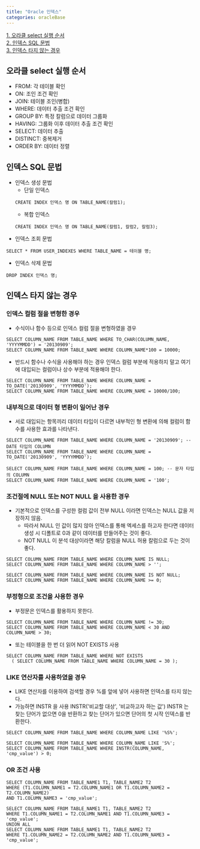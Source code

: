 ```yaml
---
title: "Oracle 인덱스"
categories: oracleBase
---
```


[1. 오라클 select 실행 순서](#오라클-select-실행-순서)    
[2. 인덱스 SQL 문법](#인덱스-SQL-문법)  
[3. 인덱스 타지 않는 경우](#인덱스-타지-않는-경우)   


## 오라클 select 실행 순서
+ FROM: 각 테이블 확인
+ ON: 조인 조건 확인
+ JOIN: 테이블 조인(병합)
+ WHERE: 데이터 추출 조건 확인
+ GROUP BY: 특정 칼럼으로 데이터 그룹화
+ HAVING: 그룹화 이후 데이터 추출 조건 확인
+ SELECT: 데이터 추출
+ DISTINCT: 중복제거
+ ORDER BY: 데이터 정렬

## 인덱스 SQL 문법
+ 인덱스 생성 문법
    + 단일 인덱스
    ```oracle
    CREATE INDEX 인덱스 명 ON TABLE_NAME(칼럼1);
    ```
    + 복합 인덱스
    ```oracle
    CREATE INDEX 인덱스 명 ON TABLE_NAME(칼럼1, 칼럼2, 칼럼3);
    ```
+ 인덱스 조회 문법
```oracle
SELECT * FROM USER_INDEXES WHERE TABLE_NAME = 테이블 명;
```

+ 인덱스 삭제 문법
```oracle
DROP INDEX 인덱스 명;
```

## 인덱스 타지 않는 경우
### 인덱스 컬럼 절을 변형한 경우
+ 수식이나 함수 등으로 인덱스 컬럼 절을 변형하였을 경우

```oracle
SELECT COLUMN_NAME FROM TABLE_NAME WHERE TO_CHAR(COLUMN_NAME, 'YYYYMMDD') = '20130909';
SELECT COLUMN_NAME FROM TABLE_NAME WHERE COLUMN_NAME*100 = 10000; 
```
+ 반드시 함수나 수식을 사용해야 하는 경우 인덱스 컬럼 부분에 적용하지 말고
여기에 대입되는 컬럼이나 상수 부분에 적용해야 한다.

```oracle
SELECT COLUMN_NAME FROM TABLE_NAME WHERE COLUMN_NAME = TO_DATE('20130909', 'YYYYMMDD');
SELECT COLUMN_NAME FROM TABLE_NAME WHERE COLUMN_NAME = 10000/100;  
```

### 내부적으로 데이터 형 변환이 일어난 경우
+ 서로 대입되는 항목끼리 데이터 타입이 다르면 내부적인 형 변환에 의해 컬럼이 함수를 사용한 효과를 나타낸다.

```oracle
SELECT COLUMN_NAME FROM TABLE_NAME WHERE COLUMN_NAME = '20130909'; -- DATE 타입의 COLUMN
SELECT COLUMN_NAME FROM TABLE_NAME WHERE COLUMN_NAME = TO_DATE('20130909', 'YYYYMMDD');

SELECT COLUMN_NAME FROM TABLE_NAME WHERE COLUMN_NAME = 100; -- 문자 타입의 COLUMN
SELECT COLUMN_NAME FROM TABLE_NAME WHERE COLUMN_NAME = '100';
```

### 조건절에 NULL 또는 NOT NULL 을 사용한 경우
+ 기본적으로 인덱스를 구성한 컬럼 값이 전부 NULL 이라면 인덱스는 NULL 값을 저장하지 않음.
  + 따라서 NULL 인 값이 많지 않아 인덱스를 통해 엑세스를 하고자 한다면 데이터 생성 시 디폴트로 0과 같이 데이터를 만들어주는 것이 좋다.
  + NOT NULL 이 분석 대상이라면 해당 칼럼을 NULL 허용 칼럼으로 두는 것이 좋다.
```oracle
SELECT COLUMN_NAME FROM TABLE_NAME WHERE COLUMN_NAME IS NULL;
SELECT COLUMN_NAME FROM TABLE_NAME WHERE COLUMN_NAME > '';

SELECT COLUMN_NAME FROM TABLE_NAME WHERE COLUMN_NAME IS NOT NULL;
SELECT COLUMN_NAME FROM TABLE_NAME WHERE COLUMN_NAME >= 0; 
```

### 부정형으로 조건을 사용한 경우
+ 부정문은 인덱스를 활용하지 못한다.
```oracle
SELECT COLUMN_NAME FROM TABLE_NAME WHERE COLUMN_NAME != 30;
SELECT COLUMN_NAME FROM TABLE_NAME WHERE COLUMN_NAME < 30 AND COLUMN_NAME > 30;
```
+ 또는 테이블을 한 번 더 읽어 NOT EXISTS 사용
```oracle
SELECT COLUMN_NAME FROM TABLE_NAME WHERE NOT EXISTS
  ( SELECT COLUMN_NAME FROM TABLE_NAME WHERE COLUMN_NAME = 30 ); 
```

### LIKE 연산자를 사용하였을 경우
+ LIKE 연산자를 이용하여 검색할 경우 %를 앞에 넣어 사용하면 인덱스를 타지 않는다.
+ 가능하면 INSTR 을 사용 INSTR('비교할 대상', '비교하고자 하는 값')
INSTR 는 찾는 단어가 없으면 0을 반환하고 찾는 단어가 있으면 단어의 첫 시작 인덱스를 반환한다.

```oracle
SELECT COLUMN_NAME FROM TABLE_NAME WHERE COLUMN_NAME LIKE '%S%';

SELECT COLUMN_NAME FROM TABLE_NAME WHERE COLUMN_NAME LIKE 'S%';
SELECT COLUMN_NAME FROM TABLE_NAME WHERE INSTR(COLUMN_NAME, 'cmp_value') > 0; 
```

### OR 조건 사용

```oracle
SELECT COLUMN_NAME FROM TABLE_NAME1 T1, TABLE_NAME2 T2
WHERE (T1.COLUMN_NAME1 = T2.COLUMN_NAME1 OR T1.COLUMN_NAME2 = T2.COLUMN_NAME2)
AND T1.COLUMN_NAME3 = 'cmp_value';

SELECT COLUMN_NAME FROM TABLE_NAME1 T1, TABLE_NAME2 T2
WHERE T1.COLUMN_NAME1 = T2.COLUMN_NAME1 AND T1.COLUMN_NAME3 = 'cmp_value';
UNION ALL
SELECT COLUMN_NAME FROM TABLE_NAME1 T1, TABLE_NAME2 T2
WHERE T1.COLUMN_NAME2 = T2.COLUMN_NAME2 AND T1.COLUMN_NAME3 = 'cmp_value';
```